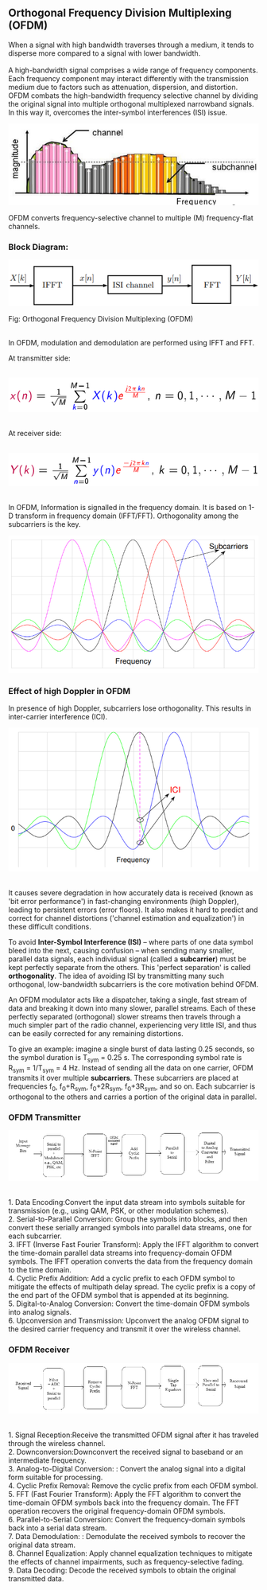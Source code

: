 <!DOCTYPE html>
<html lang="en">
<head>
  <meta charset="UTF-8">
  <meta name="viewport" content="width=device-width, initial-scale=1.0">
  <link href="https://cdn.jsdelivr.net/npm/tailwindcss@2.2.19/dist/tailwind.min.css" rel="stylesheet">
</head>
<body>
    <!-- sidebar and body -->
          <h2>
            Orthogonal Frequency Division Multiplexing (OFDM)
          </h2>
          <p>
            When a signal with high bandwidth traverses through a medium, it
            tends to disperse more compared to a signal with lower bandwidth.
            <br />
            <br />
            A high-bandwidth signal comprises a wide range of frequency
            components. Each frequency component may interact differently with
            the transmission medium due to factors such as attenuation,
            dispersion, and distortion. OFDM combats the high-bandwidth
            frequency selective channel by dividing the original signal into
            multiple orthogonal multiplexed narrowband signals. In this way it,
            overcomes the inter-symbol interferences (ISI) issue.
          </p>
          <div class="flex justify-center">
            <img src="./images/theory/ofdm/ofdm1.png" alt="ofdm_image" />
          </div>
          <p>
            OFDM converts frequency-selective channel to multiple (M)
            frequency-flat channels.
          </p>
          <h3>
            Block Diagram:
          </h3>
          <div class="flex flex-col justify-center items-center">
            <img src="./images/theory/ofdm/ofdm2.png" alt="ofdm_image" />
            <br/>
            <p class="font-semibold">Fig: Orthogonal Frequency Division Multiplexing (OFDM)</p>
          </div>
          <p>
            <br />
            In OFDM, modulation and demodulation are performed using IFFT and
            FFT.
            <br />
          </p>
          <p class="font-semibold">
            At transmitter side: <br />
            <br />
          </p>
          <div class="flex">
            <img src="./images/theory/ofdm/ofdm3.png" alt="ofdm_image" />
          </div>
          <p class="font-semibold">
            <br />
            At receiver side: <br />
            <br />
          </p>
          <div class="flex">
            <img src="./images/theory/ofdm/ofdm4.png" alt="ofdm_image" />
          </div>
          <p>
            <br />
            In OFDM, Information is signalled in the frequency domain. It is
            based on 1-D transform in frequency domain (IFFT/FFT). Orthogonality
            among the subcarriers is the key.
          </p>
          <div class="flex justify-center">
            <img src="./images/theory/ofdm/ofdm5.png" alt="ofdm_image" />
          </div>
          <h3>
            Effect of high Doppler in OFDM
          </h3>
          <p>
            In presence of high Doppler, subcarriers lose orthogonality. This
            results in inter-carrier interference (ICI).
          </p>
          <div class="flex justify-center">
            <img src="./images/theory/ofdm/ofdm6.png" alt="ofdm_image" />
          </div>
            <br />
        <p>
        It causes severe degradation in how accurately data is received (known as 'bit error performance') in fast-changing environments (high Doppler), leading to persistent errors (error floors). It also makes it hard to predict and correct for channel distortions ('channel estimation and equalization') in these difficult conditions.
        </p>
        <p>
        To avoid <strong>Inter-Symbol Interference (ISI)</strong> – where parts of one data symbol bleed into the next, causing confusion – when sending many smaller, parallel data signals, each individual signal (called a <strong>subcarrier</strong>) must be kept perfectly separate from the others. This 'perfect separation' is called <strong>orthogonality</strong>. The idea of avoiding ISI by transmitting many such orthogonal, low-bandwidth subcarriers is the core motivation behind OFDM.
        </p>
        <p>
        An OFDM modulator acts like a dispatcher, taking a single, fast stream of data and breaking it down into many slower, parallel streams. Each of these perfectly separated (orthogonal) slower streams then travels through a much simpler part of the radio channel, experiencing very little ISI, and thus can be easily corrected for any remaining distortions.
        </p>
        <p>
        To give an example: imagine a single burst of data lasting 0.25 seconds, so the symbol duration is 
        T<sub>sym</sub> = 0.25 s. The corresponding symbol rate is R<sub>sym</sub> = 1/T<sub>sym</sub> = 4 Hz. 
        Instead of sending all the data on one carrier, OFDM transmits it over multiple <strong>subcarriers</strong>. 
        These subcarriers are placed at frequencies f<sub>0</sub>, f<sub>0</sub>+R<sub>sym</sub>, 
        f<sub>0</sub>+2R<sub>sym</sub>, f<sub>0</sub>+3R<sub>sym</sub>, and so on. Each subcarrier is 
        orthogonal to the others and carries a portion of the original data in parallel.
        </p>
          <h3>
            OFDM Transmitter
          </h3>
          <div class="flex justify-center">
            <img src="./images/theory/ofdm/ofdm8.png" alt="ofdm_image" />
          </div>
          <br/>
          <p>
            <span class="font-semibold">1. Data Encoding:</span>Convert the
            input data stream into symbols suitable for transmission (e.g.,
            using QAM, PSK, or other modulation schemes).
            <br />
            <span class="font-semibold">2. Serial-to-Parallel Conversion:</span>
            Group the symbols into blocks, and then convert these serially
            arranged symbols into parallel data streams, one for each
            subcarrier.
            <br />
            <span class="font-semibold"
              >3. IFFT (Inverse Fast Fourier Transform):</span
            >
            Apply the IFFT algorithm to convert the time-domain parallel data
            streams into frequency-domain OFDM symbols. The IFFT operation
            converts the data from the frequency domain to the time domain.
            <br />
            <span class="font-semibold">4. Cyclic Prefix Addition:</span> Add a
            cyclic prefix to each OFDM symbol to mitigate the effects of
            multipath delay spread. The cyclic prefix is a copy of the end part
            of the OFDM symbol that is appended at its beginning. <br />
            <span class="font-semibold">5. Digital-to-Analog Conversion:</span>
            Convert the time-domain OFDM symbols into analog signals. <br />
            <span class="font-semibold">6. Upconversion and Transmission:</span>
            Upconvert the analog OFDM signal to the desired carrier frequency
            and transmit it over the wireless channel.
          </p>
          <h3>
            OFDM Receiver
          </h3>
          <div class="flex justify-center">
            <img src="./images/theory/ofdm/ofdm9.png" alt="ofdm_image" />
          </div>
          <br/>
          <p>
            <span class="font-semibold">1. Signal Reception:</span>Receive the
            transmitted OFDM signal after it has traveled through the wireless
            channel.
            <br />
            <span class="font-semibold">2. Downconversion:</span>Downconvert the
            received signal to baseband or an intermediate frequency.
            <br />
            <span class="font-semibold">3. Analog-to-Digital Conversion:</span>
            : Convert the analog signal into a digital form suitable for
            processing. <br />
            <span class="font-semibold">4. Cyclic Prefix Removal:</span> Remove
            the cyclic prefix from each OFDM symbol. <br />
            <span class="font-semibold">5. FFT (Fast Fourier Transform): </span>
            Apply the FFT algorithm to convert the time-domain OFDM symbols back
            into the frequency domain. The FFT operation recovers the original
            frequency-domain OFDM symbols.<br />
            <span class="font-semibold">6. Parallel-to-Serial Conversion:</span>
            Convert the frequency-domain symbols back into a serial data stream.
            <br />
            <span class="font-semibold">7. Data Demodulation:</span> :
            Demodulate the received symbols to recover the original data stream.
            <br />
            <span class="font-semibold">8. Channel Equalization:</span> Apply
            channel equalization techniques to mitigate the effects of channel
            impairments, such as frequency-selective fading. <br />
            <span class="font-semibold">9. Data Decoding: </span> Decode the
            received symbols to obtain the original transmitted data. <br />
          </p>
          <!--  -->
</body>
</html>
